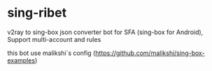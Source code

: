 # sing-ribet
v2ray to sing-box json converter bot for SFA (sing-box for Android), Support multi-account and rules

this bot use malikshi`s config (https://github.com/malikshi/sing-box-examples)
